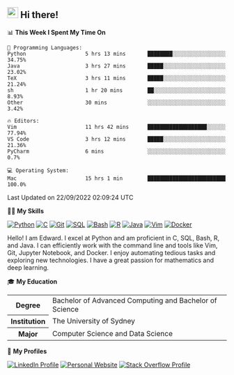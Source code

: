 ## <a href="#"><img src="https://media.giphy.com/media/hvRJCLFzcasrR4ia7z/giphy.gif" width="25px" height="25px"></a> Hi there!

<!--START_SECTION:waka-->
📊 **This Week I Spent My Time On** 

```text
💬 Programming Languages: 
Python                   5 hrs 13 mins       ████████░░░░░░░░░░░░░░░░░   34.75% 
Java                     3 hrs 27 mins       █████░░░░░░░░░░░░░░░░░░░░   23.02% 
TeX                      3 hrs 11 mins       █████░░░░░░░░░░░░░░░░░░░░   21.24% 
sh                       1 hr 20 mins        ██░░░░░░░░░░░░░░░░░░░░░░░   8.93% 
Other                    30 mins             ░░░░░░░░░░░░░░░░░░░░░░░░░   3.42%

🔥 Editors: 
Vim                      11 hrs 42 mins      ███████████████████░░░░░░   77.94% 
VS Code                  3 hrs 12 mins       █████░░░░░░░░░░░░░░░░░░░░   21.36% 
PyCharm                  6 mins              ░░░░░░░░░░░░░░░░░░░░░░░░░   0.7%

💻 Operating System: 
Mac                      15 hrs 1 min        █████████████████████████   100.0%

```


 Last Updated on 22/09/2022 02:09:24 UTC
<!--END_SECTION:waka-->

💪🏻 **My Skills**

[![Python](https://img.shields.io/badge/-Python-yellow?style=flat-square&logo=Python)](#)
[![C     ](https://img.shields.io/badge/-C-blue?style=flat-square&logo=C)](#)
[![Git   ](https://img.shields.io/badge/-Git-grey?style=flat-square&logo=Git)](#)
[![SQL   ](https://img.shields.io/badge/-SQL-grey?style=flat-square&logo=SQLite)](#)
[![Bash  ](https://img.shields.io/badge/-Bash-grey?style=flat-square&logo=GNU-Bash)](#)
[![R     ](https://img.shields.io/badge/-R-grey?style=flat-square&logo=R)](#)
[![Java  ](https://img.shields.io/badge/-Java-grey?style=flat-square&logo=OpenJDK)](#)
[![Vim   ](https://img.shields.io/badge/-Vim-grey?style=flat-square&logo=Vim)](#)
[![Docker](https://img.shields.io/badge/-Docker-grey?style=flat-square&logo=Docker)](#)

Hello! I am Edward. I excel at Python and am proficient in C, SQL, Bash, R, and
Java. I can efficiently work with the command line and tools like Vim, Git,
Jupyter Notebook, and Docker. I enjoy automating tedious tasks and exploring new
technologies. I have a great passion for mathematics and deep learning.

🎓 **My Education**

<table>
<tr>
    <th>Degree</th>
    <td>Bachelor of Advanced Computing and Bachelor of Science</td>
</tr>
<tr>
    <th>Institution</th>
    <td>The University of Sydney</td>
</tr>
<tr>
    <th>Major</th>
    <td>Computer Science and Data Science</td>
</tr>
</table>

🔗 **My Profiles**

[![LinkedIn Profile](https://img.shields.io/badge/-LinkedIn-blue?style=social&logo=LinkedIn)](https://www.linkedin.com/in/ziao-ji)
[![Personal Website](https://img.shields.io/badge/-Personal%20Website-blue?style=social&logo=Bootstrap)](https://jiziao.works)
[![Stack Overflow Profile](https://img.shields.io/badge/-Stack%20Overflow-blue?style=social&logo=StackOverflow)](https://stackoverflow.com/users/11658924/spearandshield)
